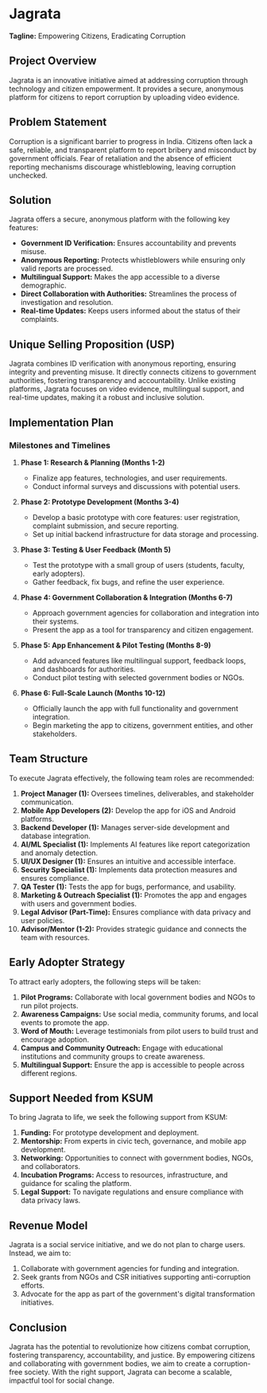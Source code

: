 # Jagrata

**Tagline:** Empowering Citizens, Eradicating Corruption

## Project Overview

Jagrata is an innovative initiative aimed at addressing corruption through technology and citizen empowerment. It provides a secure, anonymous platform for citizens to report corruption by uploading video evidence.

## Problem Statement

Corruption is a significant barrier to progress in India. Citizens often lack a safe, reliable, and transparent platform to report bribery and misconduct by government officials. Fear of retaliation and the absence of efficient reporting mechanisms discourage whistleblowing, leaving corruption unchecked.

## Solution

Jagrata offers a secure, anonymous platform with the following key features:
- **Government ID Verification:** Ensures accountability and prevents misuse.
- **Anonymous Reporting:** Protects whistleblowers while ensuring only valid reports are processed.
- **Multilingual Support:** Makes the app accessible to a diverse demographic.
- **Direct Collaboration with Authorities:** Streamlines the process of investigation and resolution.
- **Real-time Updates:** Keeps users informed about the status of their complaints.

## Unique Selling Proposition (USP)

Jagrata combines ID verification with anonymous reporting, ensuring integrity and preventing misuse. It directly connects citizens to government authorities, fostering transparency and accountability. Unlike existing platforms, Jagrata focuses on video evidence, multilingual support, and real-time updates, making it a robust and inclusive solution.

## Implementation Plan

### Milestones and Timelines

1. **Phase 1: Research & Planning (Months 1-2)**
   - Finalize app features, technologies, and user requirements.
   - Conduct informal surveys and discussions with potential users.

2. **Phase 2: Prototype Development (Months 3-4)**
   - Develop a basic prototype with core features: user registration, complaint submission, and secure reporting.
   - Set up initial backend infrastructure for data storage and processing.

3. **Phase 3: Testing & User Feedback (Month 5)**
   - Test the prototype with a small group of users (students, faculty, early adopters).
   - Gather feedback, fix bugs, and refine the user experience.

4. **Phase 4: Government Collaboration & Integration (Months 6-7)**
   - Approach government agencies for collaboration and integration into their systems.
   - Present the app as a tool for transparency and citizen engagement.

5. **Phase 5: App Enhancement & Pilot Testing (Months 8-9)**
   - Add advanced features like multilingual support, feedback loops, and dashboards for authorities.
   - Conduct pilot testing with selected government bodies or NGOs.

6. **Phase 6: Full-Scale Launch (Months 10-12)**
   - Officially launch the app with full functionality and government integration.
   - Begin marketing the app to citizens, government entities, and other stakeholders.

## Team Structure

To execute Jagrata effectively, the following team roles are recommended:
1. **Project Manager (1):** Oversees timelines, deliverables, and stakeholder communication.
2. **Mobile App Developers (2):** Develop the app for iOS and Android platforms.
3. **Backend Developer (1):** Manages server-side development and database integration.
4. **AI/ML Specialist (1):** Implements AI features like report categorization and anomaly detection.
5. **UI/UX Designer (1):** Ensures an intuitive and accessible interface.
6. **Security Specialist (1):** Implements data protection measures and ensures compliance.
7. **QA Tester (1):** Tests the app for bugs, performance, and usability.
8. **Marketing & Outreach Specialist (1):** Promotes the app and engages with users and government bodies.
9. **Legal Advisor (Part-Time):** Ensures compliance with data privacy and user policies.
10. **Advisor/Mentor (1-2):** Provides strategic guidance and connects the team with resources.

## Early Adopter Strategy

To attract early adopters, the following steps will be taken:
1. **Pilot Programs:** Collaborate with local government bodies and NGOs to run pilot projects.
2. **Awareness Campaigns:** Use social media, community forums, and local events to promote the app.
3. **Word of Mouth:** Leverage testimonials from pilot users to build trust and encourage adoption.
4. **Campus and Community Outreach:** Engage with educational institutions and community groups to create awareness.
5. **Multilingual Support:** Ensure the app is accessible to people across different regions.

## Support Needed from KSUM

To bring Jagrata to life, we seek the following support from KSUM:
1. **Funding:** For prototype development and deployment.
2. **Mentorship:** From experts in civic tech, governance, and mobile app development.
3. **Networking:** Opportunities to connect with government bodies, NGOs, and collaborators.
4. **Incubation Programs:** Access to resources, infrastructure, and guidance for scaling the platform.
5. **Legal Support:** To navigate regulations and ensure compliance with data privacy laws.

## Revenue Model

Jagrata is a social service initiative, and we do not plan to charge users. Instead, we aim to:
1. Collaborate with government agencies for funding and integration.
2. Seek grants from NGOs and CSR initiatives supporting anti-corruption efforts.
3. Advocate for the app as part of the government's digital transformation initiatives.

## Conclusion

Jagrata has the potential to revolutionize how citizens combat corruption, fostering transparency, accountability, and justice. By empowering citizens and collaborating with government bodies, we aim to create a corruption-free society. With the right support, Jagrata can become a scalable, impactful tool for social change.
